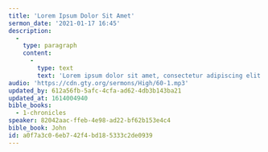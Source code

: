 ```yaml
---
title: 'Lorem Ipsum Dolor Sit Amet'
sermon_date: '2021-01-17 16:45'
description:
  -
    type: paragraph
    content:
      -
        type: text
        text: 'Lorem ipsum dolor sit amet, consectetur adipiscing elit. Morbi molestie viverra velit at gravida. Vivamus non lacinia ex, a luctus ex. Donec non leo bibendum, aliquet augue maximus, varius massa. Ut facilisis odio quis augue dignissim bibendum. Quisque et nisi elit. Cras eu odio finibus, feugiat leo vitae, sodales dui. Curabitur quis lobortis est, quis viverra arcu. Sed eleifend tempor cursus. Aenean sit amet turpis ut velit ullamcorper auctor et vitae sem. Donec consequat metus non enim molestie lobortis.'
audio: 'https://cdn.gty.org/sermons/High/60-1.mp3'
updated_by: 612a56fb-5afc-4cfa-ad62-4db3b143ba21
updated_at: 1614004940
bible_books:
  - 1-chronicles
speaker: 82042aac-ffeb-4e98-ad22-bf62b153e4c4
bible_book: John
id: a0f7a3c0-6eb7-42f4-bd18-5333c2de0939
---
```

